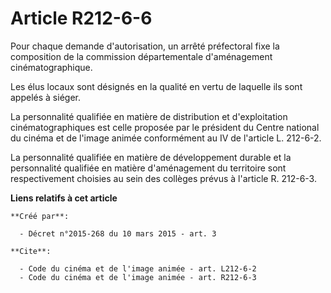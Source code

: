 # Article R212-6-6

Pour chaque demande d'autorisation, un arrêté préfectoral fixe la composition de la commission départementale d'aménagement
cinématographique. 

Les élus locaux sont désignés en la qualité en vertu de laquelle ils sont appelés à siéger. 

La personnalité qualifiée en matière de distribution et d'exploitation cinématographiques est celle proposée par le président
du Centre national du cinéma et de l'image animée conformément au IV de l'article L. 212-6-2. 

La personnalité qualifiée en matière de développement durable et la personnalité qualifiée en matière d'aménagement du
territoire sont respectivement choisies au sein des collèges prévus à l'article R. 212-6-3.

**Liens relatifs à cet article**

	**Créé par**:

	  - Décret n°2015-268 du 10 mars 2015 - art. 3

	**Cite**:

	  - Code du cinéma et de l'image animée - art. L212-6-2
	  - Code du cinéma et de l'image animée - art. R212-6-3
